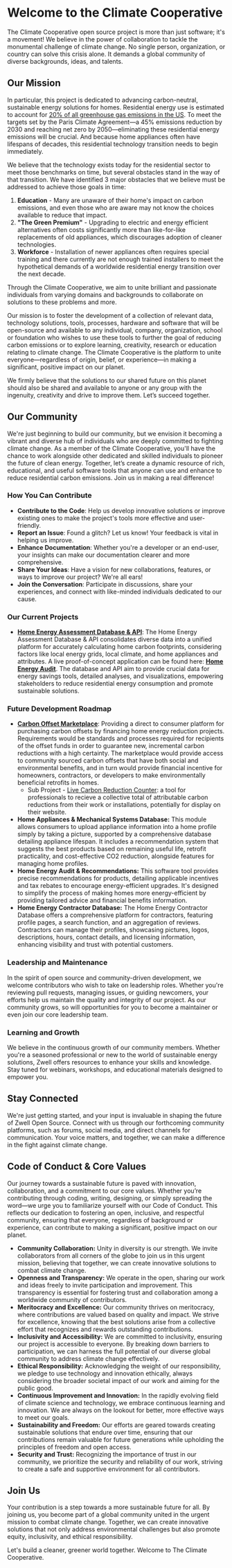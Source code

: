 # Welcome to the Climate Cooperative

The Climate Cooperative open source project is more than just software; it's a movement! We believe in the power of collaboration to tackle the monumental challenge of climate change. No single person, organization, or country can solve this crisis alone. It demands a global community of diverse backgrounds, ideas, and talents.

## **Our Mission**

In particular, this project is dedicated to advancing carbon-neutral, sustainable energy solutions for homes. Residential energy use is estimated to account for [20% of all greenhouse gas emissions in the US](https://www.pnas.org/doi/10.1073/pnas.1922205117). To meet the targets set by the Paris Climate Agreement—a 45% emissions reduction by 2030 and reaching net zero by 2050—eliminating these residential energy emissions will be crucial. And because home appliances often have lifespans of decades, this residential technology transition needs to begin immediately.

We believe that the technology exists today for the residential sector to meet those benchmarks on time, but several obstacles stand in the way of that transition. We have identified 3 major obstacles that we believe must be addressed to achieve those goals in time:
1. **Education** - Many are unaware of their home's impact on carbon emissions, and even those who are aware may not know the choices available to reduce that impact.
2. **"The Green Premium"** - Upgrading to electric and energy efficient alternatives often costs significantly more than like-for-like replacements of old appliances, which discourages adoption of cleaner technologies.
3. **Workforce** - Installation of newer appliances often requires special training and there currently are not enough trained installers to meet the hypothetical demands of a worldwide residential energy transition over the next decade.

Through the Climate Cooperative, we aim to unite brilliant and passionate individuals from varying domains and backgrounds to collaborate on solutions to these problems and more.

Our mission is to foster the development of a collection of relevant data, technology solutions, tools, processes, hardware and software that will be open-source and available to any individual, company, organization, school or foundation who wishes to use these tools to further the goal of reducing carbon emissions or to explore learning, creativity, research or education relating to climate change. The Climate Cooperative is the platform to unite everyone—regardless of origin, belief, or experience—in making a significant, positive impact on our planet. 

We firmly believe that the solutions to our shared future on this planet should also be shared and available to anyone or any group with the ingenuity, creativity and drive to improve them. Let’s succeed together.


## **Our Community**

We're just beginning to build our community, but we envision it becoming a vibrant and diverse hub of individuals who are deeply committed to fighting climate change. As a member of the Climate Cooperative, you'll have the chance to work alongside other dedicated and skilled individuals to pioneer the future of clean energy. Together, let’s create a dynamic resource of rich, educational, and useful software tools that anyone can use and enhance to reduce residential carbon emissions. Join us in making a real difference!

### **How You Can Contribute**

- **Contribute to the Code**: Help us develop innovative solutions or improve existing ones to make the project's tools more effective and user-friendly.
- **Report an Issue**: Found a glitch? Let us know! Your feedback is vital in helping us improve.
- **Enhance Documentation**: Whether you're a developer or an end-user, your insights can make our documentation clearer and more comprehensive.
- **Share Your Ideas**: Have a vision for new collaborations, features, or ways to improve our project? We're all ears!
- **Join the Conversation**: Participate in discussions, share your experiences, and connect with like-minded individuals dedicated to our cause.

### **Our Current Projects**
- **[Home Energy Assessment Database & API](https://github.com/Zwell-Home/home-energy-assessment-database)**: The Home Energy Assessment Database & API consolidates diverse data into a unified platform for accurately calculating home carbon footprints, considering factors like local energy grids, local climate, and home appliances and attributes. A live proof-of-concept application can be found here: **[Home Energy Audit](https://zwellhome.com/)**. The database and API aim to provide crucial data for energy savings tools, detailed analyses, and visualizations, empowering stakeholders to reduce residential energy consumption and promote sustainable solutions.

### **Future Development Roadmap**
- **[Carbon Offset Marketplace](https://github.com/climate-cooperative/carbon-offset-marketplace)**:  Providing a direct to consumer platform for purchasing carbon offsets by financing home energy reduction projects. Requirements would be standards and processes required for recipients of the offset funds in order to guarantee new, incremental carbon reductions with a high certainty. The marketplace would provide access to community sourced carbon offsets that have both social and environmental benefits, and in turn would provide financial incentive for homeowners, contractors, or developers to make environmentally beneficial retrofits in homes.
  - Sub Project - [Live Carbon Reduction Counter](https://github.com/climate-cooperative/live-carbon-reduction-counter): a tool for professionals to recieve a collective total of attributable carbon reductions from their work or installations, potentially for display on their website.
- **Home Appliances & Mechanical Systems Database:** This module allows consumers to upload appliance information into a home profile simply by taking a picture, supported by a comprehensive database detailing appliance lifespan. It includes a recommendation system that suggests the best products based on remaining useful life, retrofit practicality, and cost-effective CO2 reduction, alongside features for managing home profiles.
- **Home Energy Audit & Recommendations:** This software tool provides precise recommendations for products, detailing applicable incentives and tax rebates to encourage energy-efficient upgrades. It's designed to simplify the process of making homes more energy-efficient by providing tailored advice and financial benefits information.
- **Home Energy Contractor Database:** The Home Energy Contractor Database offers a comprehensive platform for contractors, featuring profile pages, a search function, and an aggregation of reviews. Contractors can manage their profiles, showcasing pictures, logos, descriptions, hours, contact details, and licensing information, enhancing visibility and trust with potential customers.

### **Leadership and Maintenance**

In the spirit of open source and community-driven development, we welcome contributors who wish to take on leadership roles. Whether you're reviewing pull requests, managing issues, or guiding newcomers, your efforts help us maintain the quality and integrity of our project. As our community grows, so will opportunities for you to become a maintainer or even join our core leadership team.

### **Learning and Growth**

We believe in the continuous growth of our community members. Whether you're a seasoned professional or new to the world of sustainable energy solutions, Zwell offers resources to enhance your skills and knowledge. Stay tuned for webinars, workshops, and educational materials designed to empower you.

## **Stay Connected**

We're just getting started, and your input is invaluable in shaping the future of Zwell Open Source. Connect with us through our forthcoming community platforms, such as forums, social media, and direct channels for communication. Your voice matters, and together, we can make a difference in the fight against climate change.

## **Code of Conduct & Core Values**

Our journey towards a sustainable future is paved with innovation, collaboration, and a commitment to our core values. Whether you’re contributing through coding, writing, designing, or simply spreading the word—we urge you to familiarize yourself with our Code of Conduct. This reflects our dedication to fostering an open, inclusive, and respectful community, ensuring that everyone, regardless of background or experience, can contribute to making a significant, positive impact on our planet.

- **Community Collaboration:** Unity in diversity is our strength. We invite collaborators from all corners of the globe to join us in this urgent mission, believing that together, we can create innovative solutions to combat climate change.
- **Openness and Transparency:** We operate in the open, sharing our work and ideas freely to invite participation and improvement. This transparency is essential for fostering trust and collaboration among a worldwide community of contributors.
- **Meritocracy and Excellence:** Our community thrives on meritocracy, where contributions are valued based on quality and impact. We strive for excellence, knowing that the best solutions arise from a collective effort that recognizes and rewards outstanding contributions.
- **Inclusivity and Accessibility:** We are committed to inclusivity, ensuring our project is accessible to everyone. By breaking down barriers to participation, we can harness the full potential of our diverse global community to address climate change effectively.
- **Ethical Responsibility:** Acknowledging the weight of our responsibility, we pledge to use technology and innovation ethically, always considering the broader societal impact of our work and aiming for the public good.
- **Continuous Improvement and Innovation:** In the rapidly evolving field of climate science and technology, we embrace continuous learning and innovation. We are always on the lookout for better, more effective ways to meet our goals.
- **Sustainability and Freedom:** Our efforts are geared towards creating sustainable solutions that endure over time, ensuring that our contributions remain valuable for future generations while upholding the principles of freedom and open access.
- **Security and Trust:** Recognizing the importance of trust in our community, we prioritize the security and reliability of our work, striving to create a safe and supportive environment for all contributors.

## **Join Us**

Your contribution is a step towards a more sustainable future for all. By joining us, you become part of a global community united in the urgent mission to combat climate change. Together, we can create innovative solutions that not only address environmental challenges but also promote equity, inclusivity, and ethical responsibility.

Let's build a cleaner, greener world together. Welcome to The Climate Cooperative.

